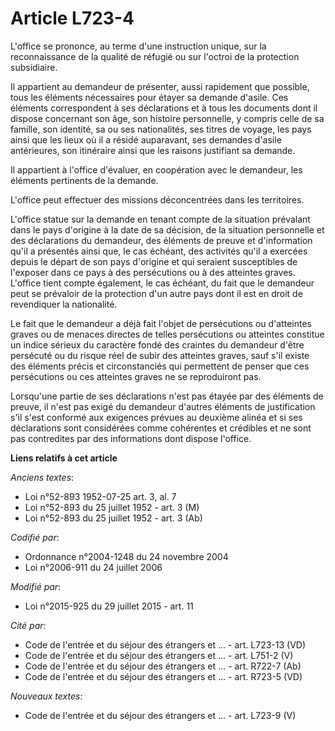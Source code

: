 # Article L723-4

L'office se prononce, au terme d'une instruction unique, sur la reconnaissance de la qualité de réfugié ou sur l'octroi de la
protection subsidiaire. 

Il appartient au demandeur de présenter, aussi rapidement que possible, tous les éléments nécessaires pour étayer sa demande
d'asile. Ces éléments correspondent à ses déclarations et à tous les documents dont il dispose concernant son âge, son
histoire personnelle, y compris celle de sa famille, son identité, sa ou ses nationalités, ses titres de voyage, les pays
ainsi que les lieux où il a résidé auparavant, ses demandes d'asile antérieures, son itinéraire ainsi que les raisons
justifiant sa demande. 

Il appartient à l'office d'évaluer, en coopération avec le demandeur, les éléments pertinents de la demande. 

L'office peut effectuer des missions déconcentrées dans les territoires. 

L'office statue sur la demande en tenant compte de la situation prévalant dans le pays d'origine à la date de sa décision, de
la situation personnelle et des déclarations du demandeur, des éléments de preuve et d'information qu'il a présentés ainsi
que, le cas échéant, des activités qu'il a exercées depuis le départ de son pays d'origine et qui seraient susceptibles de
l'exposer dans ce pays à des persécutions ou à des atteintes graves. L'office tient compte également, le cas échéant, du fait
que le demandeur peut se prévaloir de la protection d'un autre pays dont il est en droit de revendiquer la nationalité. 

Le fait que le demandeur a déjà fait l'objet de persécutions ou d'atteintes graves ou de menaces directes de telles
persécutions ou atteintes constitue un indice sérieux du caractère fondé des craintes du demandeur d'être persécuté ou du
risque réel de subir des atteintes graves, sauf s'il existe des éléments précis et circonstanciés qui permettent de penser
que ces persécutions ou ces atteintes graves ne se reproduiront pas. 

Lorsqu'une partie de ses déclarations n'est pas étayée par des éléments de preuve, il n'est pas exigé du demandeur d'autres
éléments de justification s'il s'est conformé aux exigences prévues au deuxième alinéa et si ses déclarations sont
considérées comme cohérentes et crédibles et ne sont pas contredites par des informations dont dispose l'office.

**Liens relatifs à cet article**

_Anciens textes_:

  - Loi n°52-893 1952-07-25 art. 3, al. 7
  - Loi n°52-893 du 25 juillet 1952 - art. 3 (M)
  - Loi n°52-893 du 25 juillet 1952 - art. 3 (Ab)

_Codifié par_:

  - Ordonnance n°2004-1248 du 24 novembre 2004
  - Loi n°2006-911 du 24 juillet 2006

_Modifié par_:

  - Loi n°2015-925 du 29 juillet 2015 - art. 11

_Cité par_:

  - Code de l'entrée et du séjour des étrangers et ... - art. L723-13 (VD)
  - Code de l'entrée et du séjour des étrangers et ... - art. L751-2 (V)
  - Code de l'entrée et du séjour des étrangers et ... - art. R722-7 (Ab)
  - Code de l'entrée et du séjour des étrangers et ... - art. R723-5 (VD)

_Nouveaux textes_:

  - Code de l'entrée et du séjour des étrangers et ... - art. L723-9 (V)
